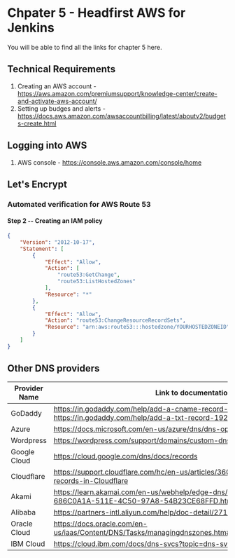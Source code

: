 # Chpater 5 - Headfirst AWS for Jenkins

You will be able to find all the links for chapter 5 here.

## Technical Requirements

1. Creating an AWS account - https://aws.amazon.com/premiumsupport/knowledge-center/create-and-activate-aws-account/
2. Setting up budges and alerts - https://docs.aws.amazon.com/awsaccountbilling/latest/aboutv2/budgets-create.html

## Logging into AWS

1. AWS console - https://console.aws.amazon.com/console/home

## Let's Encrypt

### Automated verification for AWS Route 53

#### Step 2 -- Creating an IAM policy

```json
{
    "Version": "2012-10-17",
    "Statement": [
        {
            "Effect": "Allow",
            "Action": [
                "route53:GetChange",
                "route53:ListHostedZones"
            ],
            "Resource": "*"
        },
        {
            "Effect": "Allow",
            "Action": "route53:ChangeResourceRecordSets",
            "Resource": "arn:aws:route53:::hostedzone/YOURHOSTEDZONEID"
        }
    ]
}
```

## Other DNS providers

|Provider Name|Link to documentation|
|-------------|---------------------|
|GoDaddy      |https://in.godaddy.com/help/add-a-cname-record-19236; https://in.godaddy.com/help/add-a-txt-record-19232|
|Azure        |https://docs.microsoft.com/en-us/azure/dns/dns-operations-recordsets-portal|
|Wordpress    |https://wordpress.com/support/domains/custom-dns/|
|Google Cloud |https://cloud.google.com/dns/docs/records|
|Cloudflare   |https://support.cloudflare.com/hc/en-us/articles/360019093151-Managing-DNS-records-in-Cloudflare|
|Akami        |https://learn.akamai.com/en-us/webhelp/edge-dns/edge-dns-user-guide/GUID-686C0A1A-511E-4C50-97A8-54B23CE68FFD.html|
|Alibaba      |https://partners-intl.aliyun.com/help/doc-detail/27144.htm|
|Oracle Cloud |https://docs.oracle.com/en-us/iaas/Content/DNS/Tasks/managingdnszones.htm#Managing_DNS_Service_Zones|
|IBM Cloud    |https://cloud.ibm.com/docs/dns-svcs?topic=dns-svcs-managing-dns-records|
